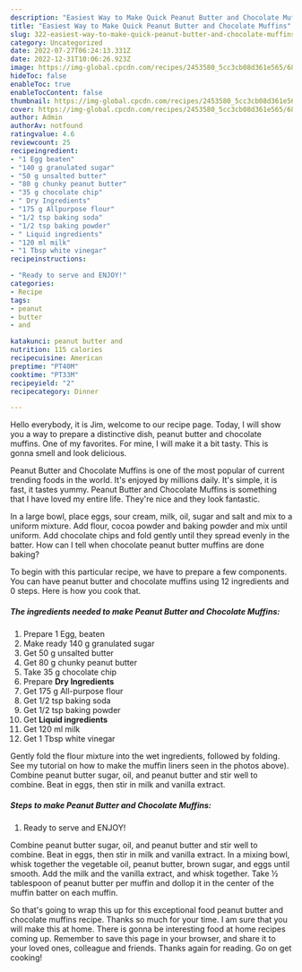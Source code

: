 ```yaml
---
description: "Easiest Way to Make Quick Peanut Butter and Chocolate Muffins"
title: "Easiest Way to Make Quick Peanut Butter and Chocolate Muffins"
slug: 322-easiest-way-to-make-quick-peanut-butter-and-chocolate-muffins
category: Uncategorized
date: 2022-07-27T06:24:13.331Z
date: 2022-12-31T10:06:26.923Z
image: https://img-global.cpcdn.com/recipes/2453580_5cc3cb08d361e565/680x482cq70/peanut-butter-and-chocolate-muffins-recipe-main-photo.jpg
hideToc: false
enableToc: true
enableTocContent: false
thumbnail: https://img-global.cpcdn.com/recipes/2453580_5cc3cb08d361e565/680x482cq70/peanut-butter-and-chocolate-muffins-recipe-main-photo.jpg
cover: https://img-global.cpcdn.com/recipes/2453580_5cc3cb08d361e565/680x482cq70/peanut-butter-and-chocolate-muffins-recipe-main-photo.jpg
author: Admin
authorAv: notfound
ratingvalue: 4.6
reviewcount: 25
recipeingredient:
- "1 Egg beaten"
- "140 g granulated sugar"
- "50 g unsalted butter"
- "80 g chunky peanut butter"
- "35 g chocolate chip"
- " Dry Ingredients"
- "175 g Allpurpose flour"
- "1/2 tsp baking soda"
- "1/2 tsp baking powder"
- " Liquid ingredients"
- "120 ml milk"
- "1 Tbsp white vinegar"
recipeinstructions:

- "Ready to serve and ENJOY!"
categories:
- Recipe
tags:
- peanut
- butter
- and

katakunci: peanut butter and 
nutrition: 115 calories
recipecuisine: American
preptime: "PT40M"
cooktime: "PT33M"
recipeyield: "2"
recipecategory: Dinner

---
```



Hello everybody, it is Jim, welcome to our recipe page. Today, I will show you a way to prepare a distinctive dish, peanut butter and chocolate muffins. One of my favorites. For mine, I will make it a bit tasty. This is gonna smell and look delicious.

Peanut Butter and Chocolate Muffins is one of the most popular of current trending foods in the world. It's enjoyed by millions daily. It's simple, it is fast, it tastes yummy. Peanut Butter and Chocolate Muffins is something that I have loved my entire life. They're nice and they look fantastic.

In a large bowl, place eggs, sour cream, milk, oil, sugar and salt and mix to a uniform mixture. Add flour, cocoa powder and baking powder and mix until uniform. Add chocolate chips and fold gently until they spread evenly in the batter. How can I tell when chocolate peanut butter muffins are done baking?


To begin with this particular recipe, we have to prepare a few components. You can have peanut butter and chocolate muffins using 12 ingredients and 0 steps. Here is how you cook that.

<!--inarticleads1-->

##### The ingredients needed to make Peanut Butter and Chocolate Muffins:

1. Prepare 1 Egg, beaten
1. Make ready 140 g granulated sugar
1. Get 50 g unsalted butter
1. Get 80 g chunky peanut butter
1. Take 35 g chocolate chip
1. Prepare  **Dry Ingredients**
1. Get 175 g All-purpose flour
1. Get 1/2 tsp baking soda
1. Get 1/2 tsp baking powder
1. Get  **Liquid ingredients**
1. Get 120 ml milk
1. Get 1 Tbsp white vinegar


Gently fold the flour mixture into the wet ingredients, followed by folding. See my tutorial on how to make the muffin liners seen in the photos above). Combine peanut butter sugar, oil, and peanut butter and stir well to combine. Beat in eggs, then stir in milk and vanilla extract. 

<!--inarticleads2-->

##### Steps to make Peanut Butter and Chocolate Muffins:


1. Ready to serve and ENJOY!

Combine peanut butter sugar, oil, and peanut butter and stir well to combine. Beat in eggs, then stir in milk and vanilla extract. In a mixing bowl, whisk together the vegetable oil, peanut butter, brown sugar, and eggs until smooth. Add the milk and the vanilla extract, and whisk together. Take ½ tablespoon of peanut butter per muffin and dollop it in the center of the muffin batter on each muffin. 

So that's going to wrap this up for this exceptional food peanut butter and chocolate muffins recipe. Thanks so much for your time. I am sure that you will make this at home. There is gonna be interesting food at home recipes coming up. Remember to save this page in your browser, and share it to your loved ones, colleague and friends. Thanks again for reading. Go on get cooking!
